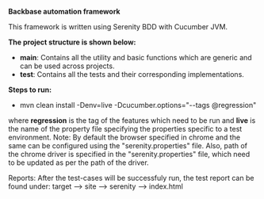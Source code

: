 **Backbase automation framework**

This framework is written using Serenity BDD with Cucumber JVM.

**The project structure is shown below:**

+ **main**: Contains all the utility and basic functions which are generic and can be used across projects.
+ **test**: Contains all the tests and their corresponding implementations.


**Steps to run:**
+ mvn clean install -Denv=live -Dcucumber.options="--tags @regression"

where **regression** is the tag of the features which need to be run and **live** is the name of the property file specifying the properties specific to a test environment.
Note: By default the browser specified in chrome and the same can be configured using the "serenity.properties" file. Also, path of the chrome driver is specified in the "serenity.properties" file, which need to be updated as per the path of the driver.

Reports:
After the test-cases will be successfuly run, the test report can be found under:
target --> site --> serenity --> index.html

